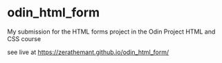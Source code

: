# odin_html_form
My submission for the HTML forms project in the Odin Project HTML and CSS course

see live at https://zerathemant.github.io/odin_html_form/

